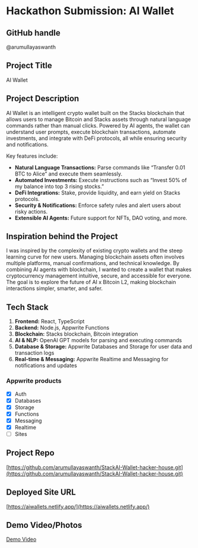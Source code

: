 # Hackathon Submission: AI Wallet

## GitHub handle
@arumullayaswanth

## Project Title
AI Wallet

## Project Description    
AI Wallet is an intelligent crypto wallet built on the Stacks blockchain that allows users to manage Bitcoin and Stacks assets through natural language commands rather than manual clicks. Powered by AI agents, the wallet can understand user prompts, execute blockchain transactions, automate investments, and integrate with DeFi protocols, all while ensuring security and notifications.

Key features include:

- **Natural Language Transactions:** Parse commands like “Transfer 0.01 BTC to Alice” and execute them seamlessly.
- **Automated Investments:** Execute instructions such as “Invest 50% of my balance into top 3 rising stocks.”
- **DeFi Integrations:** Stake, provide liquidity, and earn yield on Stacks protocols.
- **Security & Notifications:** Enforce safety rules and alert users about risky actions.
- **Extensible AI Agents:** Future support for NFTs, DAO voting, and more.

## Inspiration behind the Project  
I was inspired by the complexity of existing crypto wallets and the steep learning curve for new users. Managing blockchain assets often involves multiple platforms, manual confirmations, and technical knowledge. By combining AI agents with blockchain, I wanted to create a wallet that makes cryptocurrency management intuitive, secure, and accessible for everyone. The goal is to explore the future of AI x Bitcoin L2, making blockchain interactions simpler, smarter, and safer.

## Tech Stack    
1. **Frontend:** React, TypeScript  
2. **Backend:** Node.js, Appwrite Functions  
3. **Blockchain:** Stacks blockchain, Bitcoin integration  
4. **AI & NLP:** OpenAI GPT models for parsing and executing commands  
5. **Database & Storage:** Appwrite Databases and Storage for user data and transaction logs  
6. **Real-time & Messaging:** Appwrite Realtime and Messaging for notifications and updates  

### Appwrite products
- [x] Auth
- [x] Databases
- [x] Storage
- [x] Functions
- [x] Messaging
- [x] Realtime
- [ ] Sites

## Project Repo  
[https://github.com/arumullayaswanth/StackAI-Wallet-hacker-house.git](https://github.com/arumullayaswanth/StackAI-Wallet-hacker-house.git)

## Deployed Site URL
[https://aiwallets.netlify.app/](https://aiwallets.netlify.app/)

## Demo Video/Photos  
[Demo Video](https://drive.google.com/file/d/1sPlJIYQLus-kcexAZySHsdWqn14bFW6N/view?usp=sharing)
